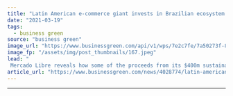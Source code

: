 ```yaml
---
title: "Latin American e-commerce giant invests in Brazilian ecosystem restoration"
date: "2021-03-19"
tags: 
  - business green
source: "business green"
image_url: "https://www.businessgreen.com/api/v1/wps/7e2c7fe/7a50273f-84dc-4da5-b25d-edc13cac193e/1/atlanticforest-sstock-185x114.jpeg"
image_fp: "/assets/img/post_thumbnails/167.jpeg"
lead: "
 Mercado Libre reveals how some of the proceeds from its $400m sustainability bond have been earmarked for restoration projects in the once great Atlantic Forest ..."
article_url: "https://www.businessgreen.com/news/4028774/latin-american-commerce-giant-invests-brazilian-ecosystem-restoration"
---
```


---
